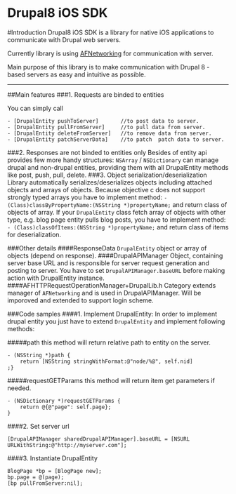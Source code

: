 **Drupal8 iOS SDK**
=====================


#Introduction
Drupal8 iOS SDK is a library for native iOS applications to communicate with Drupal web servers. 

Currently library is using [AFNetworking](https://github.com/AFNetworking/AFNetworking "AFNetworking") for communication with server. 

Main purpose of this library is to make communication with Drupal 8 - based servers as easy and intuitive as possible. 


----------

##Main features
###1. Requests are binded to entities

You can simply call
```
- [DrupalEntity pushToServer]       //to post data to server.
- [DrupalEntity pullFromServer]     //to pull data from server.
- [DrupalEntity deleteFromServer]   //to remove data from server.
- [DrupalEntity patchServerData]    //to patch  patch data to server.
```
###2. Responses are not binded to entities only
Besides of entity api provides few more handy structures:
```NSArray``` / ```NSDictionary``` can manage drupal and non-drupal entities, providing them with all DrupalEntity methods like post, push, pull, delete.
###3. Object serialization/deserialization
Library automatically serializes/deserializes objects including attached objects and arrays of objects. Because objective c does not support strongly typed arrays you have to implement method: ```- (Class)classByPropertyName:(NSString *)propertyName;``` and return class of objects of array. If your ```DrupalEntity``` class fetch array of objects with other type, e.g. blog page entity pulls blog posts, you have to implement method: ```- (Class)classOfItems:(NSString *)propertyName;``` and return class of items for deserialization.

###Other details
####ResponseData
```DrupalEntity``` object or array of objects (depend on response).
####DrupalAPIManager
Object, containing server base URL and is responsible for server request generation and posting to server. You have to set ```DrupalAPIManager.baseURL``` before making action with DrupalEntity instance.
####AFHTTPRequestOperationManager+DrupalLib.h
Category extends manager of ```AFNetworking``` and is used in DrupalAPIManager. Will be imporoved and extended to support login scheme.

###Code samples
####1. Implement DrupalEntity:
In order to implement drupal entity you just have to extend ```DrupalEntity``` and implement following methods:

#####path
this method will return relative path to entity on the server.

    - (NSString *)path {
        return [NSString stringWithFormat:@"node/%@", self.nid]
    ;}

#####requestGETParams
this method will return item get parameters if needed. 

    - (NSDictionary *)requestGETParams {
        return @{@"page": self.page};
    }

####2. Set server url

    [DrupalAPIManager sharedDrupalAPIManager].baseURL = [NSURL URLWithString:@"http://myserver.com"];

####3. Instantiate DrupalEntity

    BlogPage *bp = [BlogPage new];
    bp.page = @(page);
    [bp pullFromServer:nil];